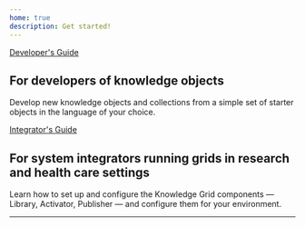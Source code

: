 ```yaml
---
home: true
description: Get started!
---
```


<div class="features">
  <div class="feature">
    <div class="action hero">
          <a href="/guides/developer/" class="nav-link action-button">Developer's Guide</a>
    </div>    
    <h2>For developers of knowledge objects</h2> 
    <p>Develop new knowledge objects and collections from a simple set of starter objects in the language of your choice.</p>
  </div>
  <div class="feature">
    <div class="action hero">
        <a href="/guides/integrator/" class="nav-link action-button">Integrator's Guide</a>
    </div>    
    <h2>For system integrators running grids in research and health care settings</h2> 
    <p>Learn how to set up and configure the Knowledge Grid components — Library, Activator, Publisher — and configure them for your environment.</p>
  </div>
</div>

----
